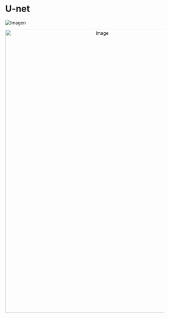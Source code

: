 # U-net

![Imagen](https://drive.google.com/uc?id=1e0s3kU3ekYksXQ060_i-SZ5Xy1spindX)

<p align="center">
    <img src=https://drive.google.com/uc?id=1xfjfcF3FYRTdYMKhSscov-dMiodCYANx alt="Image" width="600" height="900" />

</p>

